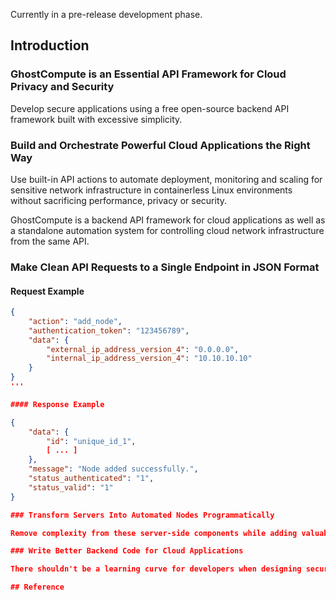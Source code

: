 Currently in a pre-release development phase.

## Introduction

### GhostCompute is an Essential API Framework for Cloud Privacy and Security

Develop secure applications using a free open-source backend API framework built with excessive simplicity.

### Build and Orchestrate Powerful Cloud Applications the Right Way

Use built-in API actions to automate deployment, monitoring and scaling for sensitive network infrastructure in containerless Linux environments without sacrificing performance, privacy or security. 

GhostCompute is a backend API framework for cloud applications as well as a standalone automation system for controlling cloud network infrastructure from the same API.

### Make Clean API Requests to a Single Endpoint in JSON Format

#### Request Example

```json
{
    "action": "add_node",
    "authentication_token": "123456789",
    "data": {
        "external_ip_address_version_4": "0.0.0.0",
        "internal_ip_address_version_4": "10.10.10.10"
    }
}
'''

#### Response Example

{
    "data": {
        "id": "unique_id_1",
        [ ... ]
    },
    "message": "Node added successfully.",
    "status_authenticated": "1",
    "status_valid": "1"
}

### Transform Servers Into Automated Nodes Programmatically

Remove complexity from these server-side components while adding valuable functionality with API automation.

### Write Better Backend Code for Cloud Applications

There shouldn't be a learning curve for developers when designing secure backend cloud systems at scale.

## Reference
